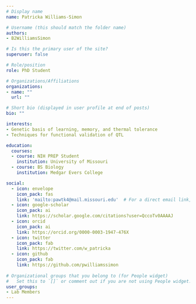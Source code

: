 ```yaml
---
# Display name
name: Patricka Williams-Simon

# Username (this should match the folder name)
authors:
- B2WilliamsSimon

# Is this the primary user of the site?
superuser: false

# Role/position
role: PhD Student

# Organizations/Affiliations
organizations:
- name: ""
  url: ""

# Short bio (displayed in user profile at end of posts)
bio: ""

interests:
- Genetic basis of learning, memory, and thermal tolerance
- Techniques for functional validation of QTL

education:
  courses:
  - course: NIH PREP Student
    institution: University of Missouri
  - course: BS Biology
    institution: Medgar Evers College

social:
  - icon: envelope
    icon_pack: fas
    link: 'mailto:pawtk4@mail.missouri.edu'  # For a direct email link, use "mailto:test@example.org".
  - icon: google-scholar
    icon_pack: ai
    link: https://scholar.google.com/citations?user=QccoTv0AAAAJ
  - icon: orcid
    icon_pack: ai
    link: https://orcid.org/0000-0003-1947-476X
  - icon: twitter
    icon_pack: fab
    link: https://twitter.com/w_patricka
  - icon: github
    icon_pack: fab
    link: https://github.com/pwilliamssimon
   
# Organizational groups that you belong to (for People widget)
#   Set this to `[]` or comment out if you are not using People widget.
user_groups:
- Lab Members
---
```

